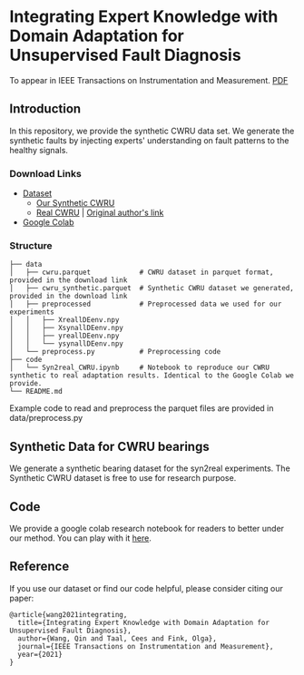 # Integrating Expert Knowledge with Domain Adaptation for Unsupervised Fault Diagnosis
To appear in IEEE Transactions on Instrumentation and Measurement. [PDF](https://arxiv.org/abs/2107.01849)


## Introduction
In this repository, we provide the synthetic CWRU data set. We generate the synthetic faults by injecting experts' understanding on fault patterns to the healthy signals.

### Download Links
+ [Dataset](https://github.com/qinenergy/syn2real/releases)
  + [Our Synthetic CWRU](https://github.com/qinenergy/syn2real/releases/download/data/cwru_synthetic.parquet)
  + [Real CWRU](https://github.com/qinenergy/syn2real/releases/download/data/cwru.parquet) | [Original author's link](https://engineering.case.edu/bearingdatacenter/download-data-file)
+ [Google Colab](https://colab.research.google.com/drive/1o-8ETOG-ej3HxVl4lvNJN8D0G6734bu7?usp=sharing)

### Structure
```
├── data
│   ├── cwru.parquet            # CWRU dataset in parquet format, provided in the download link
│   ├── cwru_synthetic.parquet  # Synthetic CWRU dataset we generated, provided in the download link
│   ├── preprocessed            # Preprocessed data we used for our experiments
│   │   ├── XreallDEenv.npy
│   │   ├── XsynallDEenv.npy
│   │   ├── yreallDEenv.npy
│   │   └── ysynallDEenv.npy
│   └── preprocess.py           # Preprocessing code
├── code
│   └── Syn2real_CWRU.ipynb     # Notebook to reproduce our CWRU synthetic to real adaptation results. Identical to the Google Colab we provide.
└── README.md
```

Example code to read and preprocess the parquet files are provided in data/preprocess.py 


## Synthetic Data for CWRU bearings
We generate a synthetic bearing dataset for the syn2real experiments. The Synthetic CWRU dataset is free to use for research purpose. 

## Code
We provide a google colab research notebook for readers to better under our method. You can play with it [here](https://colab.research.google.com/drive/1o-8ETOG-ej3HxVl4lvNJN8D0G6734bu7?usp=sharing).

## Reference
If you use our dataset or find our code helpful, please consider citing our paper:
```
@article{wang2021integrating,
  title={Integrating Expert Knowledge with Domain Adaptation for Unsupervised Fault Diagnosis},
  author={Wang, Qin and Taal, Cees and Fink, Olga},
  journal={IEEE Transactions on Instrumentation and Measurement},
  year={2021}
}
```
